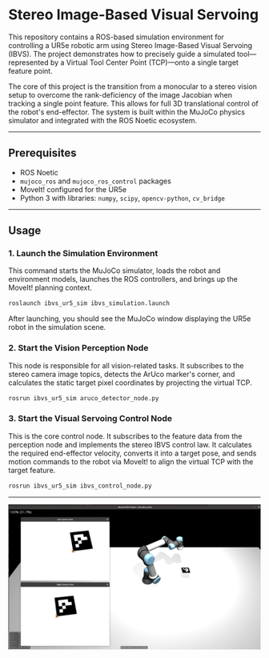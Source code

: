 # Stereo Image-Based Visual Servoing


This repository contains a ROS-based simulation environment for controlling a UR5e robotic arm using Stereo Image-Based Visual Servoing (IBVS). The project demonstrates how to precisely guide a simulated tool—represented by a Virtual Tool Center Point (TCP)—onto a single target feature point.

The core of this project is the transition from a monocular to a stereo vision setup to overcome the rank-deficiency of the image Jacobian when tracking a single point feature. This allows for full 3D translational control of the robot's end-effector. The system is built within the MuJoCo physics simulator and integrated with the ROS Noetic ecosystem.


---

## Prerequisites

- ROS Noetic
- `mujoco_ros` and `mujoco_ros_control` packages
- MoveIt! configured for the UR5e
- Python 3 with libraries: `numpy`, `scipy`, `opencv-python`, `cv_bridge`


---

## Usage


### 1. Launch the Simulation Environment

This command starts the MuJoCo simulator, loads the robot and environment models, launches the ROS controllers, and brings up the MoveIt! planning context.

```bash
roslaunch ibvs_ur5_sim ibvs_simulation.launch
```

After launching, you should see the MuJoCo window displaying the UR5e robot in the simulation scene.

### 2. Start the Vision Perception Node

This node is responsible for all vision-related tasks. It subscribes to the stereo camera image topics, detects the ArUco marker's corner, and calculates the static target pixel coordinates by projecting the virtual TCP.

```bash
rosrun ibvs_ur5_sim aruco_detector_node.py
```

### 3. Start the Visual Servoing Control Node

This is the core control node. It subscribes to the feature data from the perception node and implements the stereo IBVS control law. It calculates the required end-effector velocity, converts it into a target pose, and sends motion commands to the robot via MoveIt! to align the virtual TCP with the target feature.

```bash
rosrun ibvs_ur5_sim ibvs_control_node.py
```

---

![alt text](GUI.png)